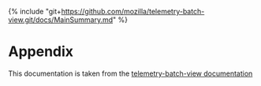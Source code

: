 {% include "git+https://github.com/mozilla/telemetry-batch-view.git/docs/MainSummary.md" %}

# Appendix

This documentation is taken from the [telemetry-batch-view documentation](https://github.com/mozilla/telemetry-batch-view/tree/master/docs)
